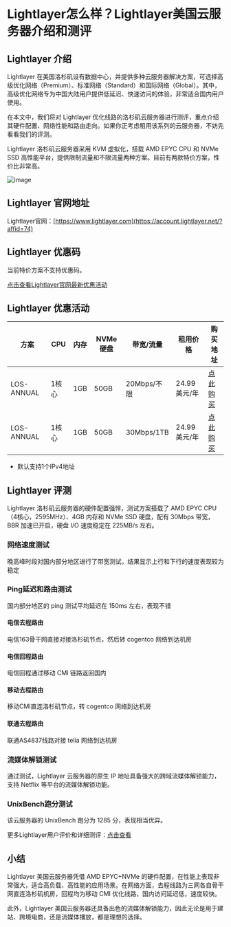 # Lightlayer怎么样？Lightlayer美国云服务器介绍和测评

## Lightlayer 介绍
Lightlayer 在美国洛杉矶设有数据中心，并提供多种云服务器解决方案，可选择高级优化网络（Premium）、标准网络（Standard）和国际网络（Global）。其中，高级优化网络专为中国大陆用户提供低延迟、快速访问的体验，非常适合国内用户使用。

在本文中，我们将对 Lightlayer 优化线路的洛杉矶云服务器进行测评，重点介绍其硬件配置、网络性能和路由走向。如果你正考虑租用该系列的云服务器，不妨先看看我们的评测。

Lightlayer 洛杉矶云服务器采用 KVM 虚拟化，搭载 AMD EPYC CPU 和 NVMe SSD 高性能平台，提供限制流量和不限流量两种方案。目前有两款特价方案，性价比非常高。

![image](https://github.com/user-attachments/assets/8290d01a-6ab7-4bcf-aeee-bfef8b81a1dd)

## Lightlayer 官网地址
Lightlayer官网：[https://www.lightlayer.com](https://account.lightlayer.net/?affid=74)

## Lightlayer 优惠码
当前特价方案不支持优惠码。

[点击查看Lightlayer官网最新优惠活动](https://account.lightlayer.net/?affid=74)

## Lightlayer 优惠活动

| 方案         | CPU      | 内存   | NVMe 硬盘 | 带宽/流量     | 租用价格       | 购买地址                                                 |
|--------------|----------|--------|-----------|---------------|----------------|----------------------------------------------------------|
| LOS-ANNUAL   | 1核心    | 1GB    | 50GB      | 20Mbps/不限   | 24.99美元/年   | [点此购买](https://account.lightlayer.net/?cmd=cart&action=add&affid=74&id=217)            |
| LOS-ANNUAL   | 1核心    | 1GB    | 50GB      | 30Mbps/1TB    | 24.99美元/年   | [点此购买](https://account.lightlayer.net/?cmd=cart&action=add&affid=74&id=218)            |

- 默认支持1个IPv4地址

## Lightlayer 评测

Lightlayer 洛杉矶云服务器的硬件配置强悍，测试方案搭载了 AMD EPYC CPU（4核心，2595MHz）、4GB 内存和 NVMe SSD 硬盘，配有 30Mbps 带宽，BBR 加速已开启，硬盘 I/O 速度稳定在 225MB/s 左右。


### 网络速度测试
晚高峰时段对国内部分地区进行了带宽测试，结果显示上行和下行的速度表现较为稳定

### Ping延迟和路由测试
国内部分地区的 ping 测试平均延迟在 150ms 左右，表现不错

#### 电信去程路由
电信163骨干网直接对接洛杉矶节点，然后转 cogentco 网络到达机房

#### 电信回程路由
电信回程通过移动 CMI 链路返回国内

#### 移动去程路由
移动CMI直连洛杉矶节点，转 cogentco 网络到达机房

#### 联通去程路由
联通AS4837线路对接 telia 网络到达机房

### 流媒体解锁测试
通过测试，Lightlayer 云服务器的原生 IP 地址具备强大的跨域流媒体解锁能力，支持 Netflix 等平台的流媒体解锁功能。

### UnixBench跑分测试
该云服务器的 UnixBench 跑分为 1285 分，表现相当优异。


更多Lightlayer用户评价和详细测评：[点击查看](https://account.lightlayer.net/?affid=74)

## 小结
Lightlayer 美国云服务器凭借 AMD EPYC+NVMe 的硬件配置，在性能上表现非常强大，适合高负载、高性能的应用场景。在网络方面，去程线路为三网各自骨干网直连洛杉矶机房，回程均为移动 CMI 优化线路，国内访问延迟低，速度较快。

此外，Lightlayer 美国云服务器还具备出色的流媒体解锁能力，因此无论是用于建站、跨境电商，还是流媒体播放，都是理想的选择。
